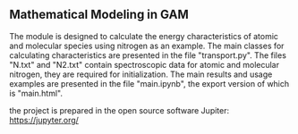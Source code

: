 ## Mathematical Modeling in GAM

The module is designed to calculate the energy characteristics of atomic and molecular species using nitrogen as an example. The main classes for calculating characteristics are presented in the file "transport.py". The files "N.txt" and "N2.txt" contain spectroscopic data for atomic and molecular nitrogen, they are required for initialization. The main results and usage examples are presented in the file "main.ipynb", the export version of which is "main.html".

the project is prepared in the open source software Jupiter: https://jupyter.org/

